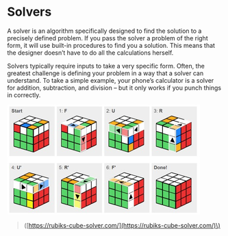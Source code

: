 # Solvers

A solver is an algorithm specifically designed to find the solution to a precisely defined problem. If you pass the solver a problem of the right form, it will use built-in procedures to find you a solution. This means that the designer doesn’t have to do all the calculations herself.

Solvers typically require inputs to take a very specific form. Often, the greatest challenge is defining your problem in a way that a solver can understand. To take a simple example, your phone’s calculator is a solver for addition, subtraction, and division – but it only works if you punch things in correctly.

![Rubik&apos;s cube solver](../.gitbook/assets/5_04_rubiks-cube-solver.jpg)

> \([https://rubiks-cube-solver.com/](https://rubiks-cube-solver.com/)\)

